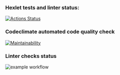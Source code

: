 ### Hexlet tests and linter status:
[![Actions Status](https://github.com/ghost-of-karelia/python-project-lvl1/workflows/hexlet-check/badge.svg)](https://github.com/ghost-of-karelia/python-project-lvl1/actions)

### Codeclimate automated code quality check
[![Maintainability](https://api.codeclimate.com/v1/badges/a99a88d28ad37a79dbf6/maintainability)](https://codeclimate.com/github/codeclimate/codeclimate/maintainability)

### Linter checks status
![example workflow](https://github.com/ghost-of-karelia/python-project-lvl1/.github/workflows/pyci.yml/badge.svg)